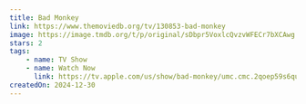 ```yaml
---
title: Bad Monkey
link: https://www.themoviedb.org/tv/130853-bad-monkey
image: https://image.tmdb.org/t/p/original/sDbpr5VoxlcQvzvWFECr7bXCAwg.jpg
stars: 2
tags:
    - name: TV Show
    - name: Watch Now
      link: https://tv.apple.com/us/show/bad-monkey/umc.cmc.2qoep59s6qukjonprttysfs8x
createdOn: 2024-12-30
---
```


